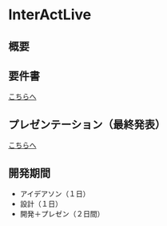 # InterActLive

## 概要

## 要件書
[こちらへ](./docs/Mission.md)

## プレゼンテーション（最終発表）
[こちらへ](./docs/OverWalkers_final_presentation.pdf)


## 開発期間
- アイデアソン（１日）
- 設計（１日）
- 開発＋プレゼン（２日間）

